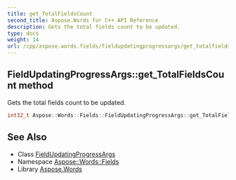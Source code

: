 ```yaml
---
title: get_TotalFieldsCount
second_title: Aspose.Words for C++ API Reference
description: Gets the total fields count to be updated.
type: docs
weight: 14
url: /cpp/aspose.words.fields/fieldupdatingprogressargs/get_totalfieldscount/
---
```

## FieldUpdatingProgressArgs::get_TotalFieldsCount method


Gets the total fields count to be updated.

```cpp
int32_t Aspose::Words::Fields::FieldUpdatingProgressArgs::get_TotalFieldsCount() const
```

## See Also

* Class [FieldUpdatingProgressArgs](../)
* Namespace [Aspose::Words::Fields](../../)
* Library [Aspose.Words](../../../)
